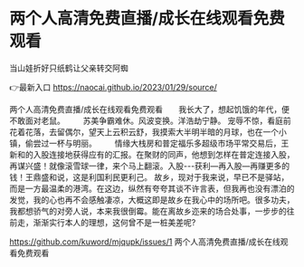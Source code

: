 # 两个人高清免费直播/成长在线观看免费观看
当山娃折好只纸鹤让父亲转交阿蜘

👉最新入口 https://naocai.github.io/2023/01/29/source/

两个人高清免费直播/成长在线观看免费观看　　我长大了，想起饥饿的年代，便不敢面对老鼠。
　　苏美争霸难休。风波变换。洋浩劫宁静。
宠辱不惊，看庭前花着花落，去留偶尔，望天上云积云舒，我摸索大半明半暗的月球，也在一个小镇，偷尝过一杯与明丽。
　　情缘大栈房和普定福乐多超级市场平常交易后，王新和的入股连接地获得应有的汇报。在聚财的同声，他想到怎样在普定连接入股，再谋兴盛！就像滚雪球一律，来个马上翻滚。入股---获利—再入股—再赚更多的钱！王鼎盛和说，这是利国利民更利己。
故乡，现对于我来说，早已不是驿站，而是一方最温柔的港湾。在这边，纵然有夸夸其谈不许言表，但我再也没有漂泊的发觉，我的心也再不会感触凄凉，大概这即是故乡在我心中的场所吧。很多功夫，我都想骄气的对旁人说，本来我很倒霉。能在离故乡迩来的场合处事，一步步的往前走，渐渐实行本人的理想，这何曾不是一桩美差呢?

https://github.com/kuword/mjqupk/issues/1
两个人高清免费直播/成长在线观看免费观看

